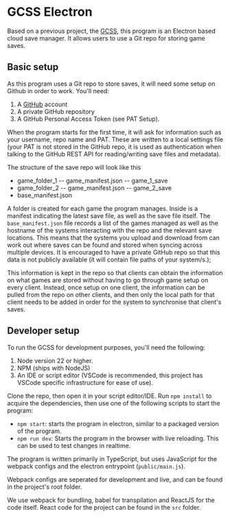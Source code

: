 # GCSS Electron

Based on a previous project, the [GCSS](), this program is an Electron based cloud save manager. It allows users to use a Git repo for storing game saves.

## Basic setup

As this program uses a Git repo to store saves, it will need some setup on Github in order to work. You'll need:

1. A [GitHub]() account
2. A private GitHub repository
3. A GitHub Personal Access Token (see PAT Setup).

When the program starts for the first time, it will ask for information such as your username, repo name and PAT. These are written to a local settings file (your PAT is not stored in the GitHub repo, it is used as authentication when talking to the GitHub REST API for reading/writing save files and metadata).

The structure of the save repo will look like this

- game_folder_1
-- game_manifest.json
-- game_1_save
- game_folder_2
-- game_manifest.json
-- game_2_save
- base_manifest.json

A folder is created for each game the program manages. Inside is a manifest indicating the latest save file, as well as the save file itself. The `base_manifest.json` file records a list of the games managed as well as the hostname of the systems interacting with the repo and the relevant save locations. This means that the systems you upload and download from can work out where saves can be found and stored when syncing across multiple devices. It is encouraged to have a private GitHub repo so that this data is not publicly available (it will contain file paths of your system/s.);

This information is kept in the repo so that clients can obtain the information on what games are stored without having to go through game setup on every client. Instead, once setup on one client, the information can be pulled from the repo on other clients, and then only the local path for that client needs to be added in order for the system to synchronise that client's saves.

## Developer setup

To run the GCSS for development purposes, you'll need the following:

1. Node version 22 or higher.
2. NPM (ships with NodeJS)
3. An IDE or script editor (VSCode is recommended, this project has VSCode specific infrastructure for ease of use).

Clone the repo, then open it in your script editor/IDE. Run `npm install` to acquire the dependencies, then use one of the following scripts to start the program:

 - `npm start`: starts the program in electron, similar to a packaged version of the program.
 - `npm run dev`: Starts the program in the browser with live reloading. This can be used to test changes in realtime.

 The program is written primarily in TypeScript, but uses JavaScript for the webpack configs and the electron entrypoint (`public/main.js`).

 Webpack configs are seperated for development and live, and can be found in the project's root folder.

 We use webpack for bundling, babel for transpilation and ReactJS for the code itself. React code for the project can be found in the `src` folder.